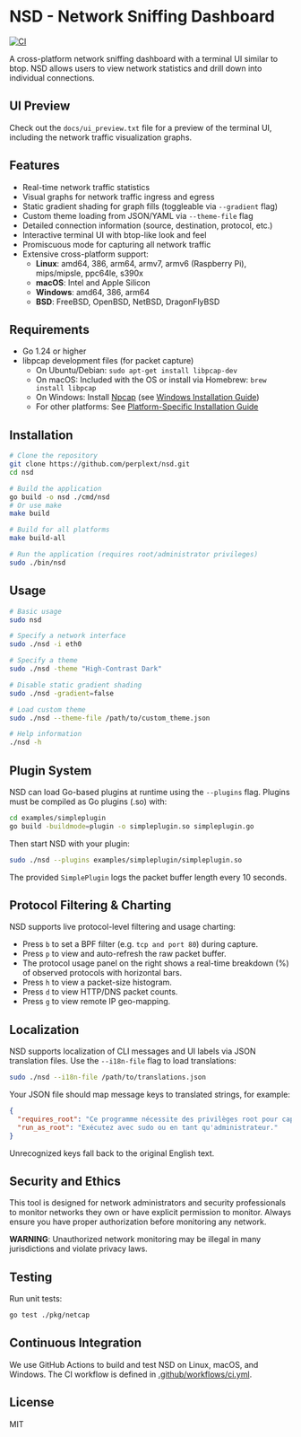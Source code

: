 # NSD - Network Sniffing Dashboard
[![CI](https://github.com/perplext/nsd/actions/workflows/ci.yml/badge.svg)](https://github.com/perplext/nsd/actions/workflows/ci.yml)

A cross-platform network sniffing dashboard with a terminal UI similar to btop. NSD allows users to view network statistics and drill down into individual connections.

## UI Preview

Check out the `docs/ui_preview.txt` file for a preview of the terminal UI, including the network traffic visualization graphs.

## Features

- Real-time network traffic statistics
- Visual graphs for network traffic ingress and egress
- Static gradient shading for graph fills (toggleable via `--gradient` flag)
- Custom theme loading from JSON/YAML via `--theme-file` flag
- Detailed connection information (source, destination, protocol, etc.)
- Interactive terminal UI with btop-like look and feel
- Promiscuous mode for capturing all network traffic
- Extensive cross-platform support:
  - **Linux**: amd64, 386, arm64, armv7, armv6 (Raspberry Pi), mips/mipsle, ppc64le, s390x
  - **macOS**: Intel and Apple Silicon
  - **Windows**: amd64, 386, arm64
  - **BSD**: FreeBSD, OpenBSD, NetBSD, DragonFlyBSD

## Requirements

- Go 1.24 or higher
- libpcap development files (for packet capture)
  - On Ubuntu/Debian: `sudo apt-get install libpcap-dev`
  - On macOS: Included with the OS or install via Homebrew: `brew install libpcap`
  - On Windows: Install [Npcap](https://npcap.com/#download) (see [Windows Installation Guide](docs/WINDOWS.md))
  - For other platforms: See [Platform-Specific Installation Guide](docs/PLATFORMS.md)

## Installation

```bash
# Clone the repository
git clone https://github.com/perplext/nsd.git
cd nsd

# Build the application
go build -o nsd ./cmd/nsd
# Or use make
make build

# Build for all platforms
make build-all

# Run the application (requires root/administrator privileges)
sudo ./bin/nsd
```

## Usage

```bash
# Basic usage
sudo nsd

# Specify a network interface
sudo ./nsd -i eth0

# Specify a theme
sudo ./nsd -theme "High-Contrast Dark"

# Disable static gradient shading
sudo ./nsd -gradient=false

# Load custom theme
sudo ./nsd --theme-file /path/to/custom_theme.json

# Help information
./nsd -h
```

## Plugin System

NSD can load Go-based plugins at runtime using the `--plugins` flag. Plugins must be compiled as Go plugins (.so) with:

```bash
cd examples/simpleplugin
go build -buildmode=plugin -o simpleplugin.so simpleplugin.go
```

Then start NSD with your plugin:

```bash
sudo ./nsd --plugins examples/simpleplugin/simpleplugin.so
```

The provided `SimplePlugin` logs the packet buffer length every 10 seconds.

## Protocol Filtering & Charting

NSD supports live protocol-level filtering and usage charting:
- Press `b` to set a BPF filter (e.g. `tcp and port 80`) during capture.
- Press `p` to view and auto-refresh the raw packet buffer.
- The protocol usage panel on the right shows a real-time breakdown (%) of observed protocols with horizontal bars.
- Press `h` to view a packet-size histogram.
- Press `d` to view HTTP/DNS packet counts.
- Press `g` to view remote IP geo-mapping.

## Localization

NSD supports localization of CLI messages and UI labels via JSON translation files. Use the `--i18n-file` flag to load translations:

```bash
sudo ./nsd --i18n-file /path/to/translations.json
```

Your JSON file should map message keys to translated strings, for example:

```json
{
  "requires_root": "Ce programme nécessite des privilèges root pour capturer des paquets.",
  "run_as_root": "Exécutez avec sudo ou en tant qu'administrateur."
}
```

Unrecognized keys fall back to the original English text.

## Security and Ethics

This tool is designed for network administrators and security professionals to monitor networks they own or have explicit permission to monitor. Always ensure you have proper authorization before monitoring any network.

**WARNING**: Unauthorized network monitoring may be illegal in many jurisdictions and violate privacy laws.

## Testing

Run unit tests:

```bash
go test ./pkg/netcap
```

## Continuous Integration

We use GitHub Actions to build and test NSD on Linux, macOS, and Windows. The CI workflow is defined in [.github/workflows/ci.yml](.github/workflows/ci.yml).

## License

MIT
